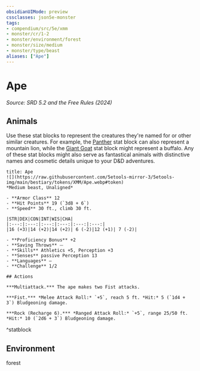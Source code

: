 ```yaml
---
obsidianUIMode: preview
cssclasses: json5e-monster
tags:
- compendium/src/5e/xmm
- monster/cr/1-2
- monster/environment/forest
- monster/size/medium
- monster/type/beast
aliases: ["Ape"]
---
```

# Ape
*Source: SRD 5.2 and the Free Rules (2024)*  

## Animals

Use these stat blocks to represent the creatures they're named for or other similar creatures. For example, the [Panther](panther-xmm.md) stat block can also represent a mountain lion, while the [Giant Goat](giant-goat-xmm.md) stat block might represent a buffalo. Any of these stat blocks might also serve as fantastical animals with distinctive names and cosmetic details unique to your D&D adventures.

```ad-statblock
title: Ape
![](https://raw.githubusercontent.com/5etools-mirror-3/5etools-img/main/bestiary/tokens/XMM/Ape.webp#token)
*Medium beast, Unaligned*

- **Armor Class** 12
- **Hit Points** 19 (`3d8 + 6`)
- **Speed** 30 ft., climb 30 ft.

|STR|DEX|CON|INT|WIS|CHA|
|:---:|:---:|:---:|:---:|:---:|:---:|
|16 (+3)|14 (+2)|14 (+2)| 6 (-2)|12 (+1)| 7 (-2)|

- **Proficiency Bonus** +2
- **Saving Throws** ⏤
- **Skills** Athletics +5, Perception +3
- **Senses** passive Perception 13
- **Languages** —
- **Challenge** 1/2

## Actions

***Multiattack.*** The ape makes two Fist attacks.

***Fist.*** *Melee Attack Roll:* `+5`, reach 5 ft. *Hit:* 5 (`1d4 + 3`) Bludgeoning damage.

***Rock (Recharge 6).*** *Ranged Attack Roll:* `+5`, range 25/50 ft. *Hit:* 10 (`2d6 + 3`) Bludgeoning damage.
```
^statblock

## Environment

forest